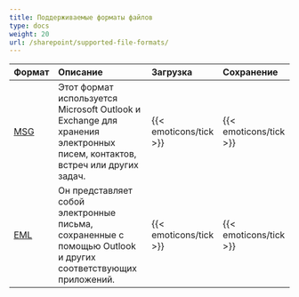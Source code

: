 ```yaml
---
title: Поддерживаемые форматы файлов
type: docs
weight: 20
url: /sharepoint/supported-file-formats/
---
```




|**Формат**|**Описание**|**Загрузка**|**Сохранение**|
| :- | :- | :- | :- |
|[MSG](https://docs.fileformat.com/email/msg/)|Этот формат используется Microsoft Outlook и Exchange для хранения электронных писем, контактов, встреч или других задач.|{{< emoticons/tick >}}|{{< emoticons/tick >}}|
|[EML](https://docs.fileformat.com/email/eml/)|Он представляет собой электронные письма, сохраненные с помощью Outlook и других соответствующих приложений.|{{< emoticons/tick >}}|{{< emoticons/tick >}}|